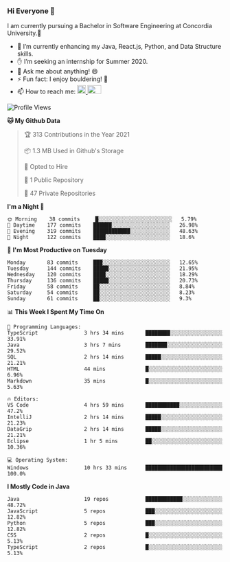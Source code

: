 ### Hi Everyone 👋
I am currently pursuing a Bachelor in Software Engineering at Concordia University.🏫

- 🌱 I’m currently enhancing my Java, React.js, Python, and Data Structure skills.
- ✋ I’m seeking an internship for Summer 2020.
- 💬 Ask me about anything! 😄
- ⚡ Fun fact: I enjoy bouldering! 🧗‍
- 📫 How to reach me: <a href="https://www.linkedin.com/in/siu-tong-ye/" target="_blank"> <img width="20px" width="32" src="https://cdn.jsdelivr.net/npm/simple-icons@v3/icons/linkedin.svg" /> </a> <a href="mailto:SiuTongYe@gmail.com" target="_blank"> <img height="20" width="32" src="https://cdn.jsdelivr.net/npm/simple-icons@v3/icons/gmail.svg" /> </a>

<!--START_SECTION:waka-->
![Profile Views](http://img.shields.io/badge/Profile%20Views-7-blue)

**🐱 My Github Data** 

> 🏆 313 Contributions in the Year 2021
 > 
> 📦 1.3 MB Used in Github's Storage 
 > 
> 💼 Opted to Hire
 > 
> 📜 1 Public Repository 
 > 
> 🔑 47 Private Repositories  
 > 
**I'm a Night 🦉** 

```text
🌞 Morning    38 commits     █░░░░░░░░░░░░░░░░░░░░░░░░   5.79% 
🌆 Daytime    177 commits    ██████░░░░░░░░░░░░░░░░░░░   26.98% 
🌃 Evening    319 commits    ████████████░░░░░░░░░░░░░   48.63% 
🌙 Night      122 commits    ████░░░░░░░░░░░░░░░░░░░░░   18.6%

```
📅 **I'm Most Productive on Tuesday** 

```text
Monday       83 commits     ███░░░░░░░░░░░░░░░░░░░░░░   12.65% 
Tuesday      144 commits    █████░░░░░░░░░░░░░░░░░░░░   21.95% 
Wednesday    120 commits    ████░░░░░░░░░░░░░░░░░░░░░   18.29% 
Thursday     136 commits    █████░░░░░░░░░░░░░░░░░░░░   20.73% 
Friday       58 commits     ██░░░░░░░░░░░░░░░░░░░░░░░   8.84% 
Saturday     54 commits     ██░░░░░░░░░░░░░░░░░░░░░░░   8.23% 
Sunday       61 commits     ██░░░░░░░░░░░░░░░░░░░░░░░   9.3%

```


📊 **This Week I Spent My Time On** 

```text
💬 Programming Languages: 
TypeScript               3 hrs 34 mins       ████████░░░░░░░░░░░░░░░░░   33.91% 
Java                     3 hrs 7 mins        ███████░░░░░░░░░░░░░░░░░░   29.52% 
SQL                      2 hrs 14 mins       █████░░░░░░░░░░░░░░░░░░░░   21.21% 
HTML                     44 mins             █░░░░░░░░░░░░░░░░░░░░░░░░   6.96% 
Markdown                 35 mins             █░░░░░░░░░░░░░░░░░░░░░░░░   5.63%

🔥 Editors: 
VS Code                  4 hrs 59 mins       ███████████░░░░░░░░░░░░░░   47.2% 
IntelliJ                 2 hrs 14 mins       █████░░░░░░░░░░░░░░░░░░░░   21.23% 
DataGrip                 2 hrs 14 mins       █████░░░░░░░░░░░░░░░░░░░░   21.21% 
Eclipse                  1 hr 5 mins         ██░░░░░░░░░░░░░░░░░░░░░░░   10.36%

💻 Operating System: 
Windows                  10 hrs 33 mins      █████████████████████████   100.0%

```

**I Mostly Code in Java** 

```text
Java                     19 repos            ████████████░░░░░░░░░░░░░   48.72% 
JavaScript               5 repos             ███░░░░░░░░░░░░░░░░░░░░░░   12.82% 
Python                   5 repos             ███░░░░░░░░░░░░░░░░░░░░░░   12.82% 
CSS                      2 repos             █░░░░░░░░░░░░░░░░░░░░░░░░   5.13% 
TypeScript               2 repos             █░░░░░░░░░░░░░░░░░░░░░░░░   5.13%

```



<!--END_SECTION:waka-->

